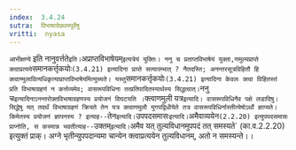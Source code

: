 ```yaml
---
index:  3.4.24
sutra:  विभाषाग्रेप्रथमपूर्वेषु
vritti:  nyasa
---
```


`आभीक्षण्ये` इति नानुवर्त्तते` इति। `अप्राप्तविभाषेयम्` इत्यत्रेयं युक्तिः। ननु च प्रताप्तविभाषेयं युक्ता,णमुल्यप्राप्ते क्त्वाप्रत्यये `समानकर्त्तृकयोः` (3.4.21) इत्यादिना प्राप्ते सत्यारम्भात् ? नैतदस्ति; अनन्तरसूत्रविहितौ हि क्त्वाण्मुलावित्यधिकृत्याप्राप्तविभाषेयमित्युच्यते। यस्तु `समानकर्त्तृकयोः` (3.4.21) इत्यादिना केवलः क्त्वा विहितस्तं प्रति विभाषाग्रहणं न कर्त्तव्यमेव; वासरूपविधिना तत्प्रतिपादितस्यार्थस्य सिद्धत्वात्। `ननु च` इत्यादिनाऽनन्तरोक्तविभाषाग्रहणस्य प्रयोजनं विघटयति । `क्त्वाणमुली यत्र` इत्यादि। वासरूपविधिनैव पक्षे लडादिषु। सिद्धेषु यत् तदर्थं विभाषाग्रहणं क्रियते तेन यत्र क्त्वाणमुलौ युगपद्विधीयेते तत्र वासरूपविधिर्नास्तीत्येषोऽर्थो ज्ञाप्यते। किमेतस्य प्रयोजनं ज्ञापनस्य ? इत्याह-- `तेन` इत्यादि।
`उपपदसमासः` इत्यादि। `अमैवाव्ययेन` (2.2.20) इत्युपपदसमासः प्राप्नोति, स कस्मान्न भवतीत्याह-- `उक्तम्` इत्यादि। `अमैव यत् तुल्यविधानमुपपदं तत् समस्यते` (का.व.2.2.20) इत्युक्तं प्राक्। अग्ने भृतीन्युपपदान्यमा चान्येन क्त्वाप्रत्ययेन तुल्यविधानम्, अतो न समस्यन्ते।।

